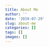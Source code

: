 ```yaml
---
title: About Me
author: ''
date: '2019-07-29'
slug: about-me
categories: []
tags: []
images: []
---
```

